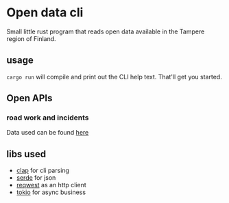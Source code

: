 # Open data cli

Small little rust program that reads open data available in the Tampere region of Finland.

## usage

`cargo run` will compile and print out the CLI help text. That'll get you started.

## Open APIs

### road work and incidents

Data used can be found [here](https://data.tampere.fi/data/en_GB/dataset/tampereen-kaupungin-liikennetiedoterajapinta/resource/b3c2ce94-e12f-4e33-ae97-c6c23878e079)

## libs used

- [clap](https://docs.rs/clap/latest/clap/) for cli parsing
- [serde](https://serde.rs/) for json
- [reqwest](https://docs.rs/reqwest/latest/reqwest/) as an http client
- [tokio](https://tokio.rs/) for async business
